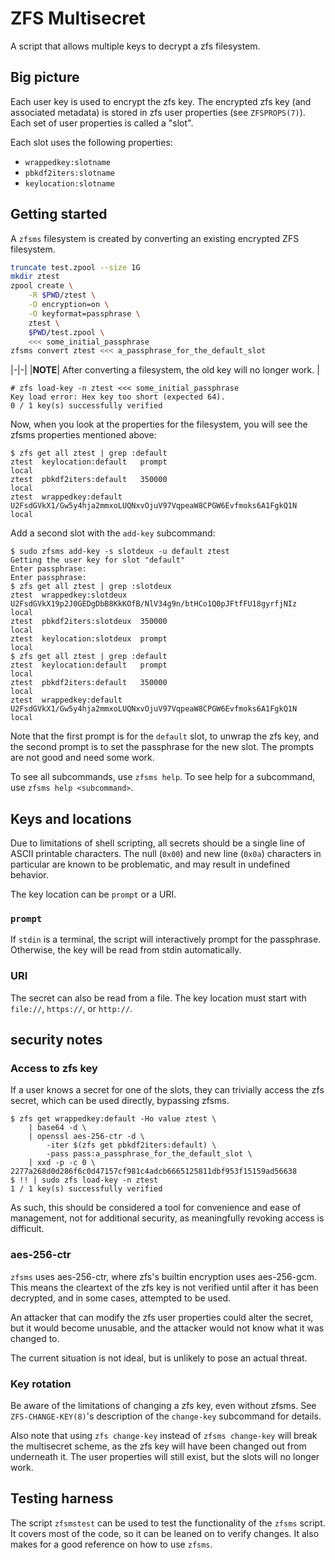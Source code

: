 # ZFS Multisecret

A script that allows multiple keys to decrypt a zfs filesystem.

## Big picture

Each user key is used to encrypt the zfs key.
The encrypted zfs key (and associated metadata) is stored in zfs user
properties (see `ZFSPROPS(7)`).
Each set of user properties is called a "slot".

Each slot uses the following properties:
- `wrappedkey:slotname`
- `pbkdf2iters:slotname`
- `keylocation:slotname`

## Getting started

A `zfsms` filesystem is created by converting an existing encrypted ZFS
filesystem.

```bash
truncate test.zpool --size 1G
mkdir ztest
zpool create \
    -R $PWD/ztest \
    -O encryption=on \
    -O keyformat=passphrase \
    ztest \
    $PWD/test.zpool \
    <<< some_initial_passphrase
zfsms convert ztest <<< a_passphrase_for_the_default_slot
```

|-|-|
|**NOTE**| After converting a filesystem, the old key will no longer work. |
```
# zfs load-key -n ztest <<< some_initial_passphrase
Key load error: Hex key too short (expected 64).
0 / 1 key(s) successfully verified
```

Now, when you look at the properties for the filesystem, you will see the zfsms
properties mentioned above:
```
$ zfs get all ztest | grep :default
ztest  keylocation:default   prompt                                                            local
ztest  pbkdf2iters:default   350000                                                            local
ztest  wrappedkey:default    U2FsdGVkX1/Gw5y4hja2mmxoLUQNxvOjuV97VqpeaW8CPGW6Evfmoks6A1FgkQ1N  local
```

Add a second slot with the `add-key` subcommand:
```
$ sudo zfsms add-key -s slotdeux -u default ztest
Getting the user key for slot "default"
Enter passphrase:
Enter passphrase:
$ zfs get all ztest | grep :slotdeux
ztest  wrappedkey:slotdeux   U2FsdGVkX19p2J0GEDgDbB8KkKOfB/NlV34g9n/btHCo1Q0pJFtfFU18gyrfjNIz  local
ztest  pbkdf2iters:slotdeux  350000                                                            local
ztest  keylocation:slotdeux  prompt                                                            local
$ zfs get all ztest | grep :default
ztest  keylocation:default   prompt                                                            local
ztest  pbkdf2iters:default   350000                                                            local
ztest  wrappedkey:default    U2FsdGVkX1/Gw5y4hja2mmxoLUQNxvOjuV97VqpeaW8CPGW6Evfmoks6A1FgkQ1N  local
```

Note that the first prompt is for the `default` slot, to unwrap the zfs key, and
the second prompt is to set the passphrase for the new slot.
The prompts are not good and need some work.

To see all subcommands, use `zfsms help`.
To see help for a subcommand, use `zfsms help <subcommand>`.

## Keys and locations

Due to limitations of shell scripting, all secrets should be a single line of
ASCII printable characters.
The null (`0x00`) and new line (`0x0a`) characters in particular are known
to be problematic, and may result in undefined behavior.

The key location can be `prompt` or a URI.

### `prompt`

If `stdin` is a terminal, the script will interactively prompt for the
passphrase.
Otherwise, the key will be read from stdin automatically.

### URI

The secret can also be read from a file.
The key location must start with `file://`, `https://`, or `http://`.

## security notes

### Access to zfs key

If a user knows a secret for one of the slots, they can trivially access the zfs
secret, which can be used directly, bypassing zfsms.

```
$ zfs get wrappedkey:default -Ho value ztest \
    | base64 -d \
    | openssl aes-256-ctr -d \
        -iter $(zfs get pbkdf2iters:default) \
        -pass pass:a_passphrase_for_the_default_slot \
    | xxd -p -c 0 \
2277a268d0d286f6c0d47157cf981c4adcb6665125811dbf953f15159ad56638
$ !! | sudo zfs load-key -n ztest
1 / 1 key(s) successfully verified
```

As such, this should be considered a tool for convenience and ease of
management, not for additional security, as meaningfully revoking access is
difficult.

### aes-256-ctr

`zfsms` uses aes-256-ctr, where zfs's builtin encryption uses aes-256-gcm.
This means the cleartext of the zfs key is not verified until after it has been
decrypted, and in some cases, attempted to be used.

An attacker that can modify the zfs user properties could alter the secret, but
it would become unusable, and the attacker would not know what it was changed
to.

The current situation is not ideal, but is unlikely to pose an actual threat.

### Key rotation

Be aware of the limitations of changing a zfs key, even without zfsms.
See `ZFS-CHANGE-KEY(8)`'s description of the `change-key` subcommand for
details.

Also note that using `zfs change-key` instead of `zfsms change-key` will break
the multisecret scheme, as the zfs key will have been changed out from
underneath it.
The user properties will still exist, but the slots will no longer work.

## Testing harness

The script `zfsmstest` can be used to test the functionality of the `zfsms`
script.
It covers most of the code, so it can be leaned on to verify changes.
It also makes for a good reference on how to use `zfsms`.
